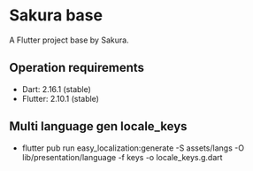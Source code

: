 # Sakura base

A Flutter project base by Sakura.

## Operation requirements
- Dart: 2.16.1 (stable)
- Flutter: 2.10.1 (stable)

## Multi language gen locale_keys
 - flutter pub run easy_localization:generate -S assets/langs -O lib/presentation/language -f keys -o locale_keys.g.dart